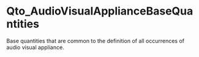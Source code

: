 # Qto_AudioVisualApplianceBaseQuantities

Base quantities that are common to the definition of all occurrences of audio visual appliance.<!-- end of definition -->
